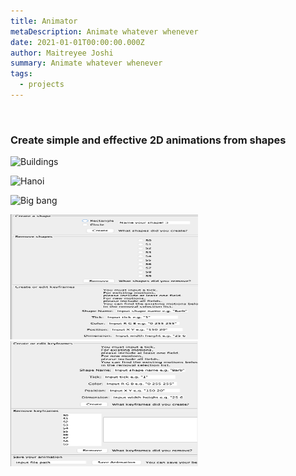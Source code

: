 ```yaml
---
title: Animator
metaDescription: Animate whatever whenever
date: 2021-01-01T00:00:00.000Z
author: Maitreyee Joshi
summary: Animate whatever whenever
tags:
  - projects
---
```

&nbsp;
### Create simple and effective 2D animations from shapes

![Buildings](https://media.giphy.com/media/nwbM3NRJcaBmxWxWCv/giphy.gif)

![Hanoi](https://media.giphy.com/media/oofpsveG08V3ty7GPC/giphy.gif)

![Big bang](https://media.giphy.com/media/FeSqagO43MKn7J18Ki/giphy.gif)


<img src="/static/img/one.png" height="200" width="300">

<img src="/static/img/two.png" height="200" width="300">

<a href="https://github.com/sillygrinch/Animator" style="font-size:2rem;" class="fa fa-github"></a>

